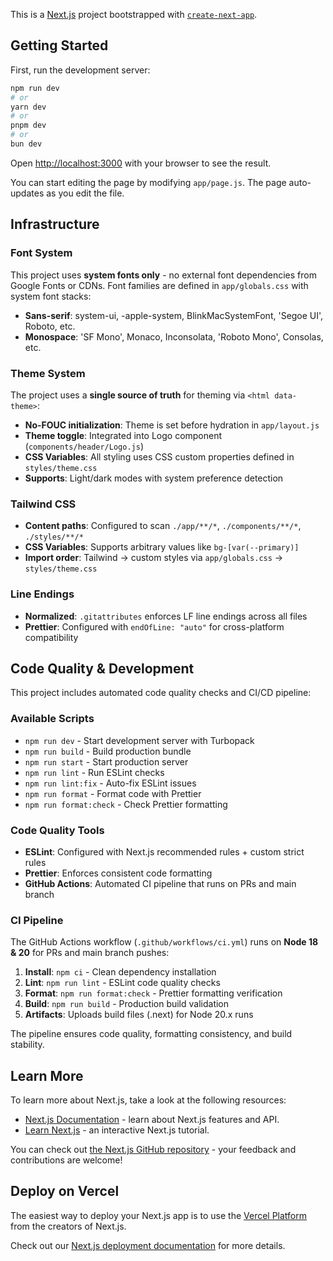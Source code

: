 This is a [Next.js](https://nextjs.org) project bootstrapped with [`create-next-app`](https://github.com/vercel/next.js/tree/canary/packages/create-next-app).

## Getting Started

First, run the development server:

```bash
npm run dev
# or
yarn dev
# or
pnpm dev
# or
bun dev
```

Open [http://localhost:3000](http://localhost:3000) with your browser to see the result.

You can start editing the page by modifying `app/page.js`. The page auto-updates as you edit the file.

## Infrastructure

### Font System
This project uses **system fonts only** - no external font dependencies from Google Fonts or CDNs. Font families are defined in `app/globals.css` with system font stacks:
- **Sans-serif**: system-ui, -apple-system, BlinkMacSystemFont, 'Segoe UI', Roboto, etc.
- **Monospace**: 'SF Mono', Monaco, Inconsolata, 'Roboto Mono', Consolas, etc.

### Theme System
The project uses a **single source of truth** for theming via `<html data-theme>`:
- **No-FOUC initialization**: Theme is set before hydration in `app/layout.js` 
- **Theme toggle**: Integrated into Logo component (`components/header/Logo.js`)
- **CSS Variables**: All styling uses CSS custom properties defined in `styles/theme.css`
- **Supports**: Light/dark modes with system preference detection

### Tailwind CSS
- **Content paths**: Configured to scan `./app/**/*`, `./components/**/*`, `./styles/**/*`
- **CSS Variables**: Supports arbitrary values like `bg-[var(--primary)]` 
- **Import order**: Tailwind → custom styles via `app/globals.css` → `styles/theme.css`

### Line Endings
- **Normalized**: `.gitattributes` enforces LF line endings across all files
- **Prettier**: Configured with `endOfLine: "auto"` for cross-platform compatibility

## Code Quality & Development

This project includes automated code quality checks and CI/CD pipeline:

### Available Scripts

- `npm run dev` - Start development server with Turbopack
- `npm run build` - Build production bundle
- `npm run start` - Start production server
- `npm run lint` - Run ESLint checks
- `npm run lint:fix` - Auto-fix ESLint issues
- `npm run format` - Format code with Prettier
- `npm run format:check` - Check Prettier formatting

### Code Quality Tools

- **ESLint**: Configured with Next.js recommended rules + custom strict rules
- **Prettier**: Enforces consistent code formatting
- **GitHub Actions**: Automated CI pipeline that runs on PRs and main branch

### CI Pipeline

The GitHub Actions workflow (`.github/workflows/ci.yml`) runs on **Node 18 & 20** for PRs and main branch pushes:

1. **Install**: `npm ci` - Clean dependency installation
2. **Lint**: `npm run lint` - ESLint code quality checks
3. **Format**: `npm run format:check` - Prettier formatting verification  
4. **Build**: `npm run build` - Production build validation
5. **Artifacts**: Uploads build files (.next) for Node 20.x runs

The pipeline ensures code quality, formatting consistency, and build stability.

## Learn More

To learn more about Next.js, take a look at the following resources:

- [Next.js Documentation](https://nextjs.org/docs) - learn about Next.js features and API.
- [Learn Next.js](https://nextjs.org/learn) - an interactive Next.js tutorial.

You can check out [the Next.js GitHub repository](https://github.com/vercel/next.js) - your feedback and contributions are welcome!

## Deploy on Vercel

The easiest way to deploy your Next.js app is to use the [Vercel Platform](https://vercel.com/new?utm_medium=default-template&filter=next.js&utm_source=create-next-app&utm_campaign=create-next-app-readme) from the creators of Next.js.

Check out our [Next.js deployment documentation](https://nextjs.org/docs/app/building-your-application/deploying) for more details.
